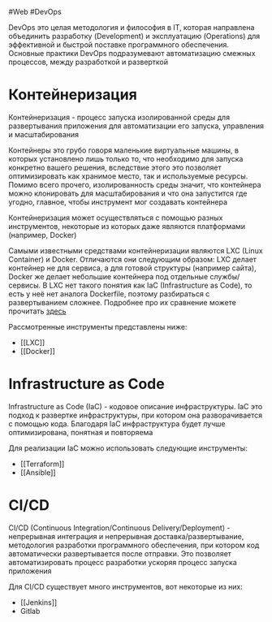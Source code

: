 #Web #DevOps

DevOps это целая методология и философия в IT, которая направлена объединить разработку (Development) и эксплуатацию (Operations) для эффективной и быстрой поставке программного обеспечения. Основные практики DevOps подразумевают автоматизацию смежных процессов, между разработкой и разверткой
# Контейнеризация
Контейнеризация - процесс запуска изолированной среды для развертывания приложения для автоматизации его запуска, управления и масштабирования

Контейнеры это грубо говоря маленькие виртуальные машины, в которых установлено лишь только то, что необходимо для запуска конкретно вашего решения, вследствие этого это позволяет оптимизировать как хранимое место, так и используемые ресурсы. Помимо всего прочего, изолированность среды значит, что контейнера можно клонировать для масштабирования и что она запустится где угодно, главное, чтобы инструмент мог создавать контейнера

Контейнеризация может осуществляться с помощью разных инструментов, некоторые из которых даже являются платформами (например, Docker)

Самыми известными средствами контейнеризации являются LXC (Linux Container) и Docker. Отличаются они следующим образом: LXC делает контейнер не для сервиса, а для готовой структуры (например сайта), Docker же делает небольшие контейнера под отдельные службы/сервисы. В LXC нет такого понятия как IaC (Infrastructure as Code), то есть у неё нет аналога Dockerfile, поэтому разбираться с развертыванием сложнее. Подробнее про их сравнение можете прочитать [здесь](https://habr.com/ru/articles/563040/)

Рассмотренные инструменты представлены ниже:
- [[LXC]]
- [[Docker]]
# Infrastructure as Code
Infrastructure as Code (IaC) - кодовое описание инфраструктуры. IaC это подход к развертке инфраструктуры, при котором она разворачивается с помощью кода. Благодаря IaC инфраструктура будет лучше оптимизирована, понятная и повторяема

Для реализации IaC можно использовать следующие инструменты:
- [[Terraform]]
- [[Ansible]]

# CI/CD
CI/CD (Continuous Integration/Continuous Delivery/Deployment) - непрерывная интеграция и непрерывная доставка/развертывание, методология разработки программного обеспечения, при котором код автоматически развертывается после отправки. Это позволяет автоматизировать процесс разработки ускоряя процесс запуска приложения

Для CI/CD существует много инструментов, вот некоторые из них:
- [[Jenkins]]
- Gitlab